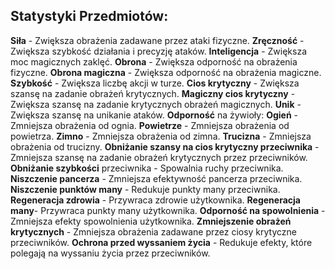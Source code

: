 ## Statystyki Przedmiotów:
**Siła** - Zwiększa obrażenia zadawane przez ataki fizyczne.
**Zręczność** - Zwiększa szybkość działania i precyzję ataków.
**Inteligencja** - Zwiększa moc magicznych zaklęć.
**Obrona** - Zwiększa odporność na obrażenia fizyczne.
**Obrona magiczna** - Zwiększa odporność na obrażenia magiczne.
**Szybkość** - Zwiększa liczbę akcji w turze.
**Cios krytyczny** - Zwiększa szansę na zadanie obrażeń krytycznych.
**Magiczny cios krytyczny** - Zwiększa szansę na zadanie krytycznych obrażeń magicznych.
**Unik** - Zwiększa szansę na unikanie ataków.
**Odporność** na żywioły:
    **Ogień** - Zmniejsza obrażenia od ognia.
    **Powietrze** - Zmniejsza obrażenia od powietrza.
    **Zimno** - Zmniejsza obrażenia od zimna.
    **Trucizna** - Zmniejsza obrażenia od trucizny.
**Obniżanie szansy na cios krytyczny przeciwnika** - Zmniejsza szansę na zadanie obrażeń krytycznych przez przeciwników.
**Obniżanie szybkości** przeciwnika - Spowalnia ruchy przeciwnika.
**Niszczenie pancerza** - Zmniejsza efektywność pancerza przeciwnika.
**Niszczenie punktów many** - Redukuje punkty many przeciwnika.
**Regeneracja zdrowia** - Przywraca zdrowie użytkownika.
**Regeneracja many**- Przywraca punkty many użytkownika.
**Odporność na spowolnienia** - Zmniejsza efekty spowolnienia użytkownika.
**Zmniejszenie obrażeń krytycznych** - Zmniejsza obrażenia zadawane przez ciosy krytyczne przeciwników.
**Ochrona przed wyssaniem życia** - Redukuje efekty, które polegają na wyssaniu życia przez przeciwników.